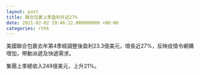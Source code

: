 ```yaml
---
layout: post
title: 聯合包裹上季盈利升近27%
date: 2021-02-02 19:46:12.000000000 +08:00
categories: rthk
---
```


美國聯合包裹去年第4季經調整後盈利23.3億美元，增長近27%，反映疫情令網購增加，帶動派遞及快遞需求。

集團上季總收入249億美元，上升21%。
